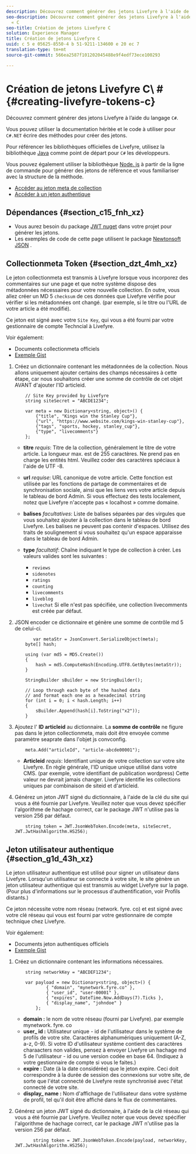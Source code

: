 ```yaml
---
description: Découvrez comment générer des jetons Livefyre à l'aide de la langue « C
seo-description: Découvrez comment générer des jetons Livefyre à l'aide de la langue
  « C
seo-title: Création de jetons Livefyre C
solution: Experience Manager
title: Création de jetons Livefyre C
uuid: c 5 e 05625-8550-4 b 51-9211-134600 e 20 ec 7
translation-type: tm+mt
source-git-commit: 566ea2587f101202045488e9f4edf73ece100293

---
```



# Création de jetons Livefyre C\ # {#creating-livefyre-tokens-c}

Découvrez comment générer des jetons Livefyre à l’aide du langage ``C#``.

Vous pouvez utiliser la documentation héritée et le code à utiliser pour `C#.NET` écrire des méthodes pour créer des jetons.

Pour référencer les bibliothèques officielles de Livefyre, utilisez la bibliothèque [Java](https://github.com/Livefyre/livefyre-java-utils) comme point de départ pour `C#` les développeurs.

Vous pouvez également utiliser la bibliothèque [Node. js](https://github.com/Livefyre/livefyre-nodejs-utils) à partir de la ligne de commande pour générer des jetons de référence et vous familiariser avec la structure de la méthode.

* [Accéder au jeton meta de collection](https://gist.github.com/gibron/56cb9c7060bf4816c4c5#the-collectionMeta-token)
* [Accéder à un jeton authentique](https://gist.github.com/gibron/56cb9c7060bf4816c4c5#the-auth-token)

## Dépendances {#section_c15_fnh_xz}

* Vous aurez besoin du package [JWT nuget](https://www.nuget.org/packages/JWT) dans votre projet pour générer les jetons.
* Les exemples de code de cette page utilisent le package [Newtonsoft JSON](https://www.nuget.org/packages/newtonsoft.json/) .

## Collectionmeta Token {#section_dzt_4mh_xz}

Le jeton collectionmeta est transmis à Livefyre lorsque vous incorporez des commentaires sur une page et que notre système dispose des métadonnées nécessaires pour votre nouvelle collection. En outre, vous allez créer un MD 5 `checksum` de ces données que Livefyre vérifie pour vérifier si les métadonnées ont changé. (par exemple, si le titre ou l'URL de votre article a été modifié).

Ce jeton est signé avec votre `Site Key`, qui vous a été fourni par votre gestionnaire de compte Techncial à Livefyre.

Voir également:

* Documents collectionmeta officiels
* [Exemple Gist](https://gist.github.com/pcolombo/dbbea020618c521a2bd5)

1. Créez un dictionnaire contenant les métadonnées de la collection. Nous allons uniquement ajouter certains des champs nécessaires à cette étape, car nous souhaitons créer une somme de contrôle de cet objet AVANT d'ajouter l'ID articleid.

   ```
       // Site Key provided by Livefyre 
       string siteSecret = "ABCDE1234"; 
   
       var meta = new Dictionary<string, object>() { 
           {"title", "Kings win the Stanley Cup"}, 
           {"url", "https://www.website.com/kings-win-stanley-cup"}, 
           {"tags", "sports, hockey, stanley_cup"}, 
           {"type", "livecomments"} 
       };
   ```

   * **titre** *requis*: Titre de la collection, généralement le titre de votre article. La longueur max. est de 255 caractères. Ne prend pas en charge les entités html. Veuillez coder des caractères spéciaux à l'aide de UTF -8.
   * **url** *requise*: URL canonique de votre article. Cette fonction est utilisée par les fonctions de partage de commentaires et de synchronisation sociale, ainsi que les liens vers votre article depuis le tableau de bord Admin. Si vous effectuez des tests localement, notez que Livefyre n'accepte pas « localhost » comme domaine.
   * **balises** *facultatives*: Liste de balises séparées par des virgules que vous souhaitez ajouter à la collection dans le tableau de bord Livefyre. Les balises ne peuvent pas contenir d'espaces. Utilisez des traits de soulignement si vous souhaitez qu'un espace apparaisse dans le tableau de bord Admin.
   * **type** *facultatif*: Chaîne indiquant le type de collection à créer. Les valeurs valides sont les suivantes :

      * `reviews`
      * `sidenotes`
      * `ratings`
      * `counting`
      * `livecomments`
      * `liveblog`
      * `livechat`
      Si elle n'est pas spécifiée, une collection livecomments est créée par défaut.


1. JSON encoder ce dictionnaire et génère une somme de contrôle md 5 de celui-ci.

   ```
          var metaStr = JsonConvert.SerializeObject(meta); 
       byte[] hash; 
   
       using (var md5 = MD5.Create()) 
       { 
           hash = md5.ComputeHash(Encoding.UTF8.GetBytes(metaStr)); 
       } 
   
       StringBuilder sBuilder = new StringBuilder(); 
   
       // Loop through each byte of the hashed data  
       // and format each one as a hexadecimal string  
       for (int i = 0; i < hash.Length; i++) 
       { 
           sBuilder.Append(hash[i].ToString("x2")); 
       } 
   ```

1. Ajoutez l' **ID articleid** au dictionnaire. La **somme de contrôle** ne figure pas dans le jeton collectionmeta, mais doit être envoyée comme paramètre seaprate dans l'objet js convconfig.

   ```
       meta.Add("articleId", "article-abcde00001"); 
   ```

   * **Articleid** *requis*: Identifiant unique de votre collection sur votre site Livefyre. En règle générale, l'ID unique unique utilisé dans votre CMS. (par exemple, votre identifiant de publication wordpress) Cette valeur ne devrait jamais changer. Livefyre identifie les collections uniques par combinaison de siteid et d'articleid.

1. Générez un jeton JWT signé du dictionnaire, à l'aide de la clé du site qui vous a été fournie par Livefyre. Veuillez noter que vous devez spécifier l'algorithme de hachage correct, car le package JWT n'utilise pas la version 256 par défaut.

   ```
       string token = JWT.JsonWebToken.Encode(meta, siteSecret, JWT.JwtHashAlgorithm.HS256);
   ```

## Jeton utilisateur authentique {#section_g1d_43h_xz}

Le jeton utilisateur authentique est utilisé pour signer un utilisateur dans Livefyre. Lorsqu'un utilisateur se connecte à votre site, le site génère un jeton utilisateur authentique qui est transmis au widget Livefyre sur la page. (Pour plus d'informations sur le processus d'authentification, voir Profils distants.)

Ce jeton nécessite votre nom réseau (network. fyre. co) et est signé avec votre clé réseau qui vous est fourni par votre gestionnaire de compte technique chez Livefyre.

Voir également:

* Documents jeton authentiques officiels
* [Exemple Gist](https://gist.github.com/pcolombo/7d7403172c28734c87e2)

1. Créez un dictionnaire contenant les informations nécessaires.

   ```
       string networkKey = "ABCDEF1234"; 
   
       var payload = new Dictionary<string, object>() {  
               { "domain", "mynetwork.fyre.co" }, 
               { "user_id", "user-00001" }, 
               { "expires", DateTime.Now.AddDays(7).Ticks }, 
               { "display_name", "johndoe" } 
           }; 
   ```

   * **domain :** le nom de votre réseau (fourni par Livefyre). par exemple mynetwork. fyre. co
   * **user_ id :** Utilisateur unique - id de l'utilisateur dans le système de profils de votre site. Caractères alphanumériques uniquement (A-Z, a-z, 0-9). Si votre ID d'utilisateur système contient des caractères charaacters non valides, pensez à envoyer Livefyre un hachage md 5 de l'utilisateur - id ou une version codée en base 64. (Indiquez à votre gestionnaire de compte si vous le faites.)
   * **expire :** Date (à la date considérée) que le jeton expire. Ceci doit correspondre à la durée de session des connexions sur votre site, de sorte que l'état connecté de Livefyre reste synchronisé avec l'état connecté de votre site.
   * **display_ name :** Nom d'affichage de l'utilisateur dans votre système de profil, tel qu'il doit être affiché dans le flux de commentaires.

1. Générez un jeton JWT signé du dictionnaire, à l'aide de la clé réseau qui vous a été fournie par Livefyre. Veuillez noter que vous devez spécifier l'algorithme de hachage correct, car le package JWT n'utilise pas la version 256 par défaut.

   ```
          string token = JWT.JsonWebToken.Encode(payload, networkKey, JWT.JwtHashAlgorithm.HS256);
   ```
